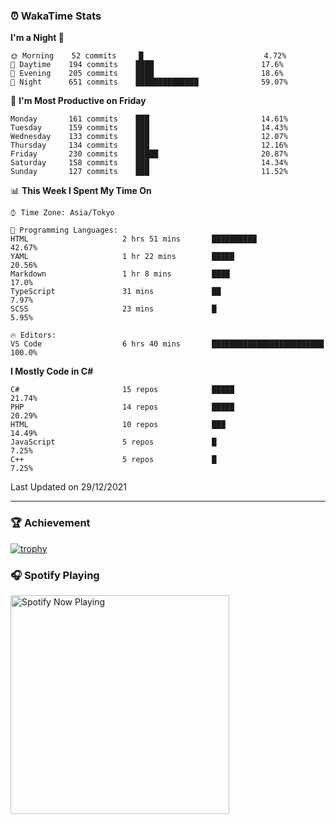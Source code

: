 ### ⏰ WakaTime Stats


<!--START_SECTION:waka-->
**I'm a Night 🦉** 

```text
🌞 Morning    52 commits     █                           4.72% 
🌆 Daytime    194 commits    ████                        17.6% 
🌃 Evening    205 commits    ████                        18.6% 
🌙 Night      651 commits    ██████████████              59.07%

```
📅 **I'm Most Productive on Friday** 

```text
Monday       161 commits    ███                         14.61% 
Tuesday      159 commits    ███                         14.43% 
Wednesday    133 commits    ███                         12.07% 
Thursday     134 commits    ███                         12.16% 
Friday       230 commits    █████                       20.87% 
Saturday     158 commits    ███                         14.34% 
Sunday       127 commits    ███                         11.52%

```


📊 **This Week I Spent My Time On** 

```text
⌚︎ Time Zone: Asia/Tokyo

💬 Programming Languages: 
HTML                     2 hrs 51 mins       ██████████                  42.67% 
YAML                     1 hr 22 mins        █████                       20.56% 
Markdown                 1 hr 8 mins         ████                        17.0% 
TypeScript               31 mins             ██                          7.97% 
SCSS                     23 mins             █                           5.95%

🔥 Editors: 
VS Code                  6 hrs 40 mins       █████████████████████████   100.0%

```

**I Mostly Code in C#** 

```text
C#                       15 repos            █████                       21.74% 
PHP                      14 repos            █████                       20.29% 
HTML                     10 repos            ███                         14.49% 
JavaScript               5 repos             █                           7.25% 
C++                      5 repos             █                           7.25%

```



 Last Updated on 29/12/2021
<!--END_SECTION:waka-->

---

### 🏆 Achievement

[![trophy](https://github-profile-trophy.vercel.app/?username=Slime-hatena&theme=flat&no-bg=true&no-frame=true&column=8)](https://github.com/ryo-ma/github-profile-trophy)

### 🎧 Spotify Playing

[<img src="https://spotify-now-playing-slime-hatena.vercel.app/api/spotify-playing" alt="Spotify Now Playing" width="350" />](https://open.spotify.com/user/slime_hatena)

<!--
**Slime-hatena/Slime-hatena** is a ✨ _special_ ✨ repository because its `README.md` (this file) appears on your GitHub profile.

Here are some ideas to get you started:

- 🔭 I’m currently working on ...
- 🌱 I’m currently learning ...
- 👯 I’m looking to collaborate on ...
- 🤔 I’m looking for help with ...
- 💬 Ask me about ...
- 📫 How to reach me: ...
- 😄 Pronouns: ...
- ⚡ Fun fact: ...
-->

